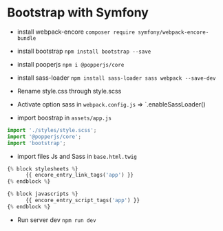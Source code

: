 # Bootstrap with Symfony

- install webpack-encore `composer require symfony/webpack-encore-bundle`
- install bootstrap `npm install bootstrap --save`
- install pooperjs `npm i @popperjs/core`
- install sass-loader `npm install sass-loader sass webpack --save-dev`

- Rename style.css through style.scss
- Activate option sass in `webpack.config.js` => `.enableSassLoader()
- import boostrap in `assets/app.js`
```js
import './styles/style.scss';
import '@popperjs/core';
import 'bootstrap';
```
- import files Js and Sass in `base.html.twig`
```php
{% block stylesheets %}
      {{ encore_entry_link_tags('app') }}
{% endblock %}

{% block javascripts %}
      {{ encore_entry_script_tags('app') }}
{% endblock %}
```
- Run server dev `npm run dev`